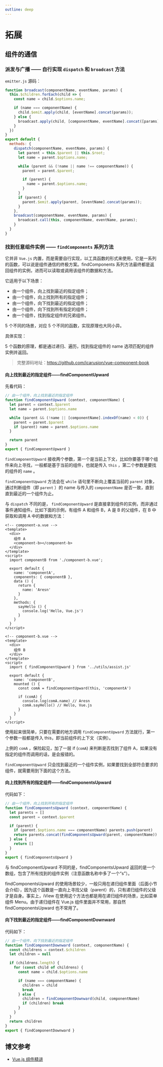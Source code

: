 ```yaml
---
outline: deep
---
```


# 拓展

## 组件的通信

### 派发与广播 —— 自行实现 `dispatch` 和 `broadcast` 方法

`emitter.js` 源码：

```js
function broadcast(componentName, eventName, params) {
  this.$children.forEach(child => {
    const name = child.$options.name;

    if (name === componentName) {
      child.$emit.apply(child, [eventName].concat(params));
    } else {
      broadcast.apply(child, [componentName, eventName].concat([params]));
    }
  })
}
export default {
  methods: {
    dispatch(componentName, eventName, params) {
      let parent = this.$parent || this.$root;
      let name = parent.$options.name;

      while (parent && (!name || name !== componentName)) {
        parent = parent.$parent;

        if (parent) {
          name = parent.$options.name;
        }
      }
      if (parent) {
        parent.$emit.apply(parent, [eventName].concat(params));
      }
    },
    broadcast(componentName, eventName, params) {
      broadcast.call(this, componentName, eventName, params);
    }
  }
}
```

### 找到任意组件实例 —— `findComponents` 系列方法

它并非 `Vue.js` 内置，而是需要自行实现，以工具函数的形式来使用，它是一系列的函数，可以说是组件通信的终极方案。findComponents 系列方法最终都是返回组件的实例，进而可以读取或调用该组件的数据和方法。

它适用于以下场景：

- 由一个组件，向上找到最近的指定组件；
- 由一个组件，向上找到所有的指定组件；
- 由一个组件，向下找到最近的指定组件；
- 由一个组件，向下找到所有指定的组件；
- 由一个组件，找到指定组件的兄弟组件。

5 个不同的场景，对应 5 个不同的函数，实现原理也大同小异。

具体实现：

5 个函数的原理，都是通过递归、遍历，找到指定组件的 name 选项匹配的组件实例并返回。

> 完整源码地址：<https://github.com/icarusion/vue-component-book>

#### 向上找到最近的指定组件——findComponentUpward

先看代码：

```js
// 由一个组件，向上找到最近的指定组件
function findComponentUpward (context, componentName) {
  let parent = context.$parent
  let name = parent.$options.name

  while (parent && (!name || [componentName].indexOf(name) < 0)) {
    parent = parent.$parent
    if (parent) name = parent.$options.name
  }

  return parent
}
export { findComponentUpward }
```

`findComponentUpward` 接收两个参数，第一个是当前上下文，比如你要基于哪个组件来向上寻找，一般都是基于当前的组件，也就是传入 `this` ，第二个参数是要找的组件的 `name` 。

`findComponentUpward` 方法会在 `while` 语句里不断向上覆盖当前的 `parent` 对象，通过判断组件（即 `parent` ）的 name 与传入的 `componentName` 是否一致，直到直到最近的一个组件为止。

与 `dispatch` 不同的是， `findComponentUpward` 是直接拿到组件的实例，而非通过事件通知组件。比如下面的示例，有组件 A 和组件 B，A 是 B 的父组件，在 B 中获取和调用 A 中的数据和方法：

```vue
<!-- component-a.vue -->
<template>
  <div>
    组件 A
    <component-b></component-b>
  </div>
</template>
<script>
  import componentB from './component-b.vue';

  export default {
    name: 'componentA',
    components: { componentB },
    data () {
      return {
        name: 'Aresn'
      }
    },
    methods: {
      sayHello () {
        console.log('Hello, Vue.js')
      }
    }
  }
</script>
```

```vue
<!-- component-b.vue -->
<template>
  <div>
    组件 B
  </div>
</template>
<script>
  import { findComponentUpward } from '../utils/assist.js'

  export default {
    name: 'componentB',
    mounted () {
      const comA = findComponentUpward(this, 'componentA')

      if (comA) {
        console.log(comA.name) // Aresn
        comA.sayHello() // Hello, Vue.js
      }
    }
  }
</script>
```

使用起来很简单，只要在需要的地方调用 `findComponentUpward` 方法就行，第一个参数一般都是传入 this，即当前组件的上下文（实例）。

上例的 `comA` ，保险起见，加了一层 if (`comA`) 来判断是否找到了组件 A，如果没有指定的组件而调用的话，是会报错的。

`findComponentUpward` 只会找到最近的一个组件实例，如果要找到全部符合要求的组件，就需要用到下面的这个方法。

#### 向上找到所有的指定组件——findComponentsUpward

代码如下：

```js
// 由一个组件，向上找到所有的指定组件
function findComponentsUpward (context, componentName) {
  let parents = []
  const parent = context.$parent

  if (parent) {
    if (parent.$options.name === componentName) parents.push(parent)
    return parents.concat(findComponentsUpward(parent, componentName))
  } else {
    return []
  }
}
export { findComponentsUpward }
```

与 findComponentUpward 不同的是，findComponentsUpward 返回的是一个数组，包含了所有找到的组件实例（注意函数名称中多了一个“s”）。

findComponentsUpward 的使用场景较少，一般只用在递归组件里面（后面小节会介绍），因为这个函数是一直向上寻找父级（parent）的，只有递归组件的父级才是自身。事实上，iView 在使用这个方法也都是用在递归组件的场景，比如菜单组件 Menu。由于递归组件在 Vue.js 组件里面并不常用，那自然 findComponentsUpward 也不常用了。

#### 向下找到最近的指定组件——findComponentDownward

代码如下：

```js
// 由一个组件，向下找到最近的指定组件
function findComponentDownward (context, componentName) {
  const childrens = context.$children
  let children = null

  if (childrens.length) {
    for (const child of childrens) {
      const name = child.$options.name

      if (name === componentName) {
        children = child
        break
      } else {
        children = findComponentDownward(child, componentName)
        if (children) break
      }
    }
  }
  return children
}
export { findComponentDownward }
```

## 博文参考

- [Vue.js 组件精讲](https://juejin.cn/book/6844733759942557704)
